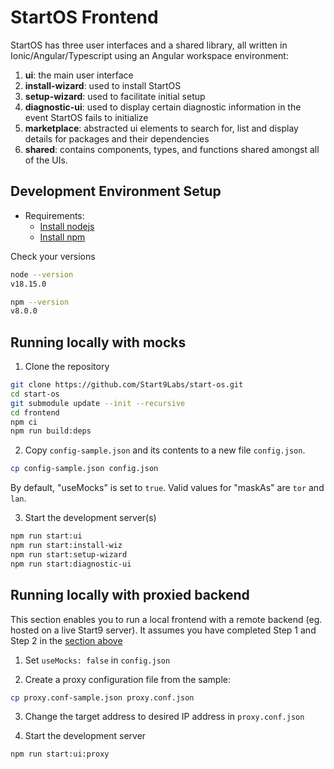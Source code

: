 # StartOS Frontend

StartOS has three user interfaces and a shared library, all written in Ionic/Angular/Typescript using an Angular workspace environment:

1. **ui**: the main user interface
1. **install-wizard**: used to install StartOS
1. **setup-wizard**: used to facilitate initial setup
1. **diagnostic-ui**: used to display certain diagnostic information in the event StartOS fails to initialize
1. **marketplace**: abstracted ui elements to search for, list and display details for packages and their dependencies
1. **shared**: contains components, types, and functions shared amongst all of the UIs.

## Development Environment Setup

- Requirements:
  - [Install nodejs](https://nodejs.org/en/)
  - [Install npm](https://www.npmjs.com/get-npm)

Check your versions

```sh
node --version
v18.15.0

npm --version
v8.0.0
```

## Running locally with mocks

1. Clone the repository

```sh
git clone https://github.com/Start9Labs/start-os.git
cd start-os
git submodule update --init --recursive
cd frontend
npm ci
npm run build:deps
```

2. Copy `config-sample.json` and its contents to a new file `config.json`.

```sh
cp config-sample.json config.json
```

By default, "useMocks" is set to `true`.
Valid values for "maskAs" are `tor` and `lan`.

3. Start the development server(s)

```sh
npm run start:ui
npm run start:install-wiz
npm run start:setup-wizard
npm run start:diagnostic-ui
```

## Running locally with proxied backend

This section enables you to run a local frontend with a remote backend (eg. hosted on a live Start9 server). It assumes you have completed Step 1 and Step 2 in the [section above](#running-locally-with-mocks)

1. Set `useMocks: false` in `config.json`

2. Create a proxy configuration file from the sample:

```sh
cp proxy.conf-sample.json proxy.conf.json
```

3. Change the target address to desired IP address in `proxy.conf.json`

4. Start the development server

```sh
npm run start:ui:proxy
```
